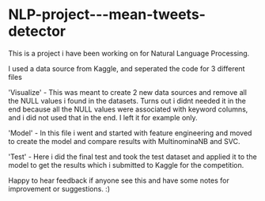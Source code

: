 # NLP-project---mean-tweets-detector

This is a project i have been working on for Natural Language Processing. 

I used a data source from Kaggle, and seperated the code for 3 different files 

'Visualize'  - This was meant to create 2 new data sources and remove all the NULL values i found in the datasets. Turns out i didnt needed it in the end because all the NULL values were associated with keyword columns, and i did not used that in the end. I left it for example only. 

'Model' - In this file i went and started with feature engineering and moved to create the model and compare results with MultinominaNB and SVC. 

'Test' - Here i did the final test and took the test dataset and applied it to the model to get the results which i submitted to Kaggle for the competition. 


Happy to hear feedback if anyone see this and have some notes for improvement or suggestions. :)

